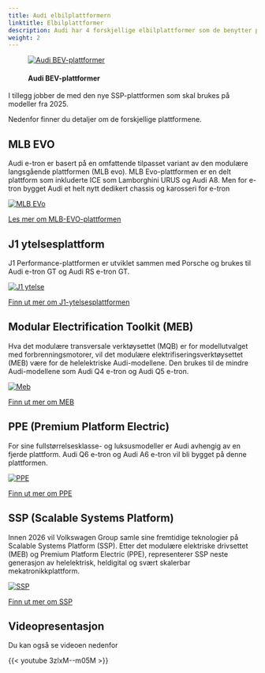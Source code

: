 ```yaml
---
title: Audi elbilplattformern
linktitle: Elbilplattformer
description: Audi har 4 forskjellige elbilplattformer som de benytter på sine modeller.
weight: 2
---
```

<!-- markdownlint-disable MD033 -->
<figure>
    <a href="https://media.electrichasgoneaudi.net/multimedia/technology/bev-platforms/platforms.jpg">
        <img src="https://media.electrichasgoneaudi.net/multimedia/technology/bev-platforms/platformss.jpg"
        class="img-fluid" alt="Audi BEV-plattformer" title="Audi BEV-plattformer">
    </a>
    <figcaption><h4>Audi BEV-plattformer</h4></figcaption>
</figure>

I tillegg jobber de med den nye SSP-plattformen som skal brukes på modeller fra 2025.

Nedenfor finner du detaljer om de forskjellige plattformene.

## MLB EVO

Audi e-tron er basert på en omfattende tilpasset variant av den modulære langsgående plattformen (MLB evo). MLB Evo-plattformen er en delt plattform som inkluderte ICE som Lamborghini URUS og Audi A8. Men for e-tron bygget Audi et helt nytt dedikert chassis og karosseri for e-tron

[![MLB EVo](https://media.electrichasgoneaudi.net/multimedia/technology/bev-platforms/mlb-evo/mlbevo2.jpg)](mlb-evo)

[Les mer om MLB-EVO-plattformen](mlb-evo)

## J1 ytelsesplattform

J1 Performance-plattformen er utviklet sammen med Porsche og brukes til Audi e-tron GT og Audi RS e-tron GT.

[![J1 ytelse](https://media.electrichasgoneaudi.net/multimedia/technology/bev-platforms/j1-performance/drivetrain2.jpg)](j1-performance)

[Finn ut mer om J1-ytelsesplattformen](j1-performance)

## Modular Electrification Toolkit (MEB)

Hva det modulære transversale verktøysettet (MQB) er for modellutvalget med forbrenningsmotorer, vil det modulære elektrifiseringsverktøysettet (MEB) være for de helelektriske Audi-modellene. Den brukes til de mindre Audi-modellene som Audi Q4 e-tron og Audi Q5 e-tron.

[![Meb](https://media.electrichasgoneaudi.net/multimedia/technology/bev-platforms/meb/meb1.jpg)](meb)

[Finn ut mer om MEB](meb)

## PPE (Premium Platform Electric)

For sine fullstørrelsesklasse- og luksusmodeller er Audi avhengig av en fjerde plattform. Audi Q6 e-tron og Audi A6 e-tron vil bli bygget på denne plattformen.

[![PPE](https://media.electrichasgoneaudi.net/multimedia/technology/bev-platforms/ppe/drivetrain.jpg)](ppe)

[Finn ut mer om PPE](ppe/drivetrain.jpg)

## SSP (Scalable Systems Platform)

Innen 2026 vil Volkswagen Group samle sine fremtidige teknologier på Scalable Systems Platform (SSP). Etter det modulære elektriske drivsettet (MEB) og Premium Platform Electric (PPE), representerer SSP neste generasjon av helelektrisk, heldigital og svært skalerbar mekatronikkplattform.

[![SSP](https://media.electrichasgoneaudi.net/multimedia/technology/bev-platforms/ssp/drivetrain.jpg)](ssp)

[Finn ut mer om SSP](ssp)

## Videopresentasjon

Du kan også se videoen nedenfor

{{< youtube 3zlxM--m05M >}}
